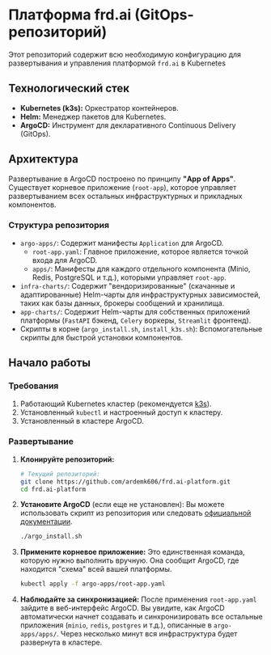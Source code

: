 # Платформа frd.ai (GitOps-репозиторий)

Этот репозиторий содержит всю необходимую конфигурацию для развертывания и управления платформой `frd.ai` в Kubernetes

## Технологический стек

*   **Kubernetes (k3s):** Оркестратор контейнеров.
*   **Helm:** Менеджер пакетов для Kubernetes.
*   **ArgoCD:** Инструмент для декларативного Continuous Delivery (GitOps).

## Архитектура

Развертывание в ArgoCD построено по принципу **"App of Apps"**. Существует корневое приложение (`root-app`), которое управляет развертыванием всех остальных инфраструктурных и прикладных компонентов.

### Структура репозитория

-   `argo-apps/`: Содержит манифесты `Application` для ArgoCD.
    -   `root-app.yaml`: Главное приложение, которое является точкой входа для ArgoCD. 
    -   `apps/`: Манифесты для каждого отдельного компонента (Minio, Redis, PostgreSQL и т.д.), которыми управляет `root-app`.
-   `infra-charts/`: Содержит "вендоризированные" (скачанные и адаптированные) Helm-чарты для инфраструктурных зависимостей, таких как базы данных, брокеры сообщений и хранилища.
-   `app-charts/`: Содержит Helm-чарты для собственных приложений платформы (`FastAPI` бэкенд, `Celery` воркеры, `Streamlit` фронтенд).
-   Скрипты в корне (`argo_install.sh`, `install_k3s.sh`): Вспомогательные скрипты для быстрой установки компонентов.

## Начало работы

### Требования

1.  Работающий Kubernetes кластер (рекомендуется [k3s](https://k3s.io/)).
2.  Установленный `kubectl` и настроенный доступ к кластеру.
3.  Установленный в кластере ArgoCD.

### Развертывание

1.  **Клонируйте репозиторий:**
    ```bash
    # Текущий репозиторий:
    git clone https://github.com/ardemk606/frd.ai-platform.git
    cd frd.ai-platform
    ```

2.  **Установите ArgoCD** (если еще не установлен):
    Вы можете использовать скрипт из репозитория или следовать [официальной документации](https://argo-cd.readthedocs.io/en/stable/getting_started/).
    ```bash
    ./argo_install.sh
    ```

3.  **Примените корневое приложение:**
    Это единственная команда, которую нужно выполнить вручную. Она сообщит ArgoCD, где находится "схема" всей вашей платформы.
    ```bash
    kubectl apply -f argo-apps/root-app.yaml
    ```

4.  **Наблюдайте за синхронизацией:**
    После применения `root-app.yaml` зайдите в веб-интерфейс ArgoCD. Вы увидите, как ArgoCD автоматически начнет создавать и синхронизировать все остальные приложения (`minio`, `redis`, `postgres` и т.д.), описанные в `argo-apps/apps/`. Через несколько минут вся инфраструктура будет развернута в кластере.
